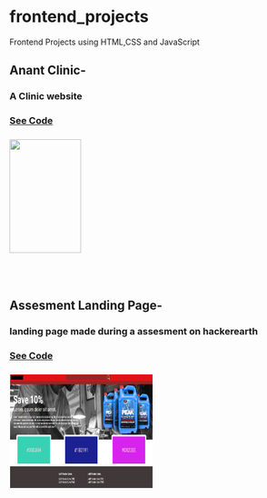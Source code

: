 # frontend_projects
Frontend Projects using HTML,CSS and JavaScript

## Anant Clinic- 
### A Clinic website
### <a href="anantclinic">See Code</a>
### <a href="https://tush-tr.github.io/frontend-landing-pages/anantclinic/">
<img src="anantclinic/preview.gif" height="200" width="50%">
</a>

<br><br>

## Assesment Landing Page-
### landing page made during a assesment on hackerearth
### <a href="assesment1">See Code</a>
### <a href="https://tush-tr.github.io/frontend-landing-pages/assesment1">
<img src="assesment1/previewdesktop.png" height="200" width="50%">
</a>

